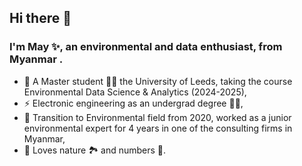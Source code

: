 ## Hi there 👋

### I'm May ✨, an environmental and data enthusiast, from Myanmar .

* 🌱 A Master student 👩‍🎓 the University of Leeds, taking the course Environmental Data Science & Analytics (2024-2025),
* ⚡ Electronic engineering as an undergrad degree 👩‍💻,
* 💬 Transition to Environmental field from 2020, worked as a junior environmental expert for 4 years in one of the consulting firms in Myanmar,
* 🔭 Loves nature 🏞️ and numbers 🔢.

  
